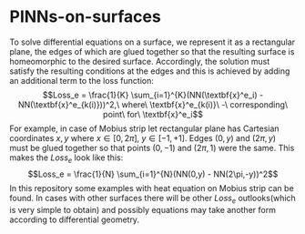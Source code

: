 # PINNs-on-surfaces
To solve differential equations on a surface, we represent it as a rectangular plane, the edges of which are glued together so that the resulting surface is homeomorphic to the desired surface. Accordingly, the solution must satisfy the resulting conditions at the edges and this is achieved by adding an additional term to the loss function:
$$Loss_e = \frac{1}{K} \sum_{i=1}^{K}(NN(\textbf{x}^e_i) - NN(\textbf{x}^e_{k(i)}))^2,\ where\ \textbf{x}^e_{k(i)}\ -\ corresponding\ point\ for\ \textbf{x}^e_i$$
For example, in case of Mobius strip let rectangular plane has Cartesian coordinates $x,y$ where $x \in [0,2\pi],\ y \in [-1,+1]$. Edges $(0,y)$ and $(2\pi,y)$ must be glued together so that points $(0,-1)$ and $(2\pi,1)$ were the same. This makes the $Loss_e$ look like this:
$$Loss_e = \frac{1}{N} \sum_{i=1}^{N}(NN(0,y) - NN(2\pi,-y))^2$$
In this repository some examples with heat equation on Mobius strip can be found. In cases with other surfaces there will be other $Loss_e$ outlooks(which is very simple to obtain) and possibly equations may take another form according to differential geometry.
